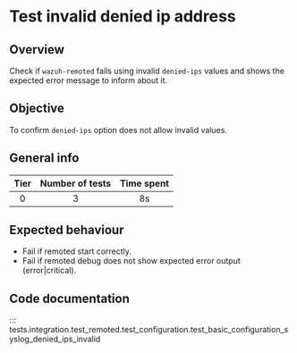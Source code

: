# Test invalid denied ip address

## Overview 

Check if `wazuh-remoted` fails using invalid `denied-ips` values and shows the expected error message to inform about it.

## Objective

To confirm `denied-ips` option does not allow invalid values.

## General info

|Tier | Number of tests | Time spent |
|:--:|:--:|:--:|
| 0 | 3 | 8s |

## Expected behaviour

- Fail if remoted start correctly.
- Fail if remoted debug does not show expected error output (error|critical).

## Code documentation

::: tests.integration.test_remoted.test_configuration.test_basic_configuration_syslog_denied_ips_invalid
